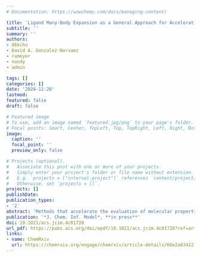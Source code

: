 ```yaml
---
# Documentation: https://wowchemy.com/docs/managing-content/

title: 'Ligand Many-Body Expansion as a General Approach for Accelerating Transition Metal Complex Discovery' 
subtitle: ''
summary: ''
authors:
- dbkchu
- David A. Gonzalez-Narvaez
- rameyer 
- nandy 
- admin 

tags: []
categories: []
date: '2024-11-28'
lastmod: 
featured: false
draft: false

# Featured image
# To use, add an image named `featured.jpg/png` to your page's folder.
# Focal points: Smart, Center, TopLeft, Top, TopRight, Left, Right, BottomLeft, Bottom, BottomRight.
image:
  caption: ''
  focal_point: ''
  preview_only: false

# Projects (optional).
#   Associate this post with one or more of your projects.
#   Simply enter your project's folder or file name without extension.
#   E.g. `projects = ["internal-project"]` references `content/project/deep-learning/index.md`.
#   Otherwise, set `projects = []`.
projects: []
publishDate: 
publication_types:
- '2'
abstract: 'Methods that accelerate the evaluation of molecular properties are essential for chemical discovery. While some degree of ligand additivity has been established for transition metal complexes, it is underutilized in asymmetric complexes, such as the square pyramidal coordination geometries highly relevant to catalysis. To develop predictive methods beyond simple additivity, we apply a many-body expansion to octahedral and square pyramidal complexes and introduce a correction based on adjacent ligands (i.e., the cis interaction model). We first test the cis interaction model on adiabatic spin-splitting energies of octahedral Fe(II) complexes, predicting DFT-calculated values of unseen binary complexes to within an average error of 1.4 kcal/mol. Uncertainty analysis reveals the optimal basis, comprising the homoleptic and mer symmetric complexes. We next show that the cis model (i.e., the cis interaction model solved for the optimal basis) infers both DFT- and CCSD(T)-calculated model catalytic reaction energies to within 1 kcal/mol on average. The cis model predicts low-symmetry complexes with reaction energies outside the range of binary complex reaction energies. We observe that trans interactions are unnecessary for most monodentate systems but can be important for some combinations of ligands, such as complexes containing a mixture of bidentate and monodentate ligands. Finally, we demonstrate that the cis model may be combined with Δ-learning to predict CCSD(T) reaction energies from exhaustively calculated DFT reaction energies and the same fraction of CCSD(T) reaction energies needed for the cis model, achieving around 30% of the error from using the CCSD(T) reaction energies in the cis model alone.'
publication: '*J. Chem. Inf. Model*, **in press**'
doi: 10.1021/acs.jcim.4c01728
url_pdf: https://pubs.acs.org/doi/epdf/10.1021/acs.jcim.4c01728?ref=article_openPDF
links:
- name: ChemRxiv
  url: https://chemrxiv.org/engage/chemrxiv/article-details/66e2a03412ff75c3a11c724a
---
```

